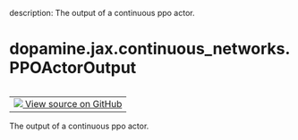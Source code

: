 description: The output of a continuous ppo actor.

<div itemscope itemtype="http://developers.google.com/ReferenceObject">
<meta itemprop="name" content="dopamine.jax.continuous_networks.PPOActorOutput" />
<meta itemprop="path" content="Stable" />
</div>

# dopamine.jax.continuous_networks.PPOActorOutput

<!-- Insert buttons and diff -->

<table class="tfo-notebook-buttons tfo-api nocontent" align="left">
<td>
  <a target="_blank" href="https://github.com/google/dopamine/tree/master/dopamine/jax/continuous_networks.py#L53-L58">
    <img src="https://www.tensorflow.org/images/GitHub-Mark-32px.png" />
    View source on GitHub
  </a>
</td>
</table>



The output of a continuous ppo actor.

<!-- Placeholder for "Used in" -->


